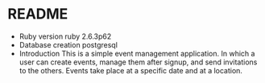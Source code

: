 # README

* Ruby version
  ruby 2.6.3p62
* Database creation
  postgresql
* Introduction
  This is a simple event management application. In which a user can create events, manage them after signup, and send invitations to the others. Events take place at a specific date and at a location.
